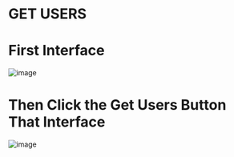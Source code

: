 # GET USERS

# First Interface

![image](https://user-images.githubusercontent.com/91986412/219844409-e078d69c-18c1-4651-95c2-a0d14f52c37a.png)

# Then Click the Get Users Button That Interface

![image](https://user-images.githubusercontent.com/91986412/219844478-eb76f058-c326-451e-ba67-391260e52a1d.png)


